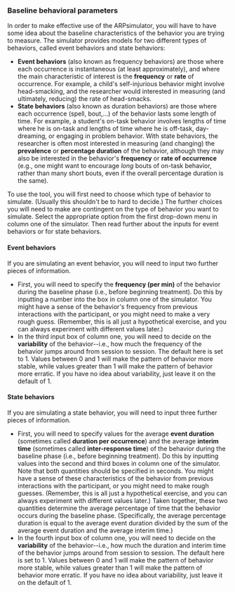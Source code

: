 ### Baseline behavioral parameters

In order to make effective use of the ARPsimulator, you will have to have some idea about the baseline characteristics of the behavior you are trying to measure. The simulator provides models for two different types of behaviors, called event behaviors and state behaviors:

* __Event behaviors__ (also known as frequency behaviors) are those where each occurrence is instantaneous (at least approximately), and where the main characteristic of interest is the __frequency__ or __rate__ of occurrence. For example, a child's self-injurious behavior might involve head-smacking, and the researcher would interested in measuring (and ultimately, reducing) the rate of head-smacks.
* __State behaviors__ (also known as duration behaviors) are those where each occurrence (spell, bout,...) of the behavior lasts some length of time. For example, a student's on-task behavior involves lengths of time where he is on-task and lengths of time where he is off-task, day-dreaming, or engaging in problem behavior. With state behaviors, the researcher is often most interested in measuring (and changing) the __prevalence__ or __percentage duration__ of the behavior, although they may also be interested in the behavior's __frequency__ or __rate of occurrence__ (e.g., one might want to encourage _long_ bouts of on-task behavior, rather than many short bouts, even if the overall percentage duration is the same). 

To use the tool, you will first need to choose which type of behavior to simulate. (Usually this shouldn't be to hard to decide.) The further choices you will need to make are contingent on the type of behavior you want to simulate. Select the appropriate option from the first drop-down menu in column one of the simulator. Then read further about the inputs for event behaviors or for state behaviors.

#### Event behaviors

If you are simulating an event behavior, you will need to input two further pieces of information. 

* First, you will need to specify the __frequency (per min)__ of the behavior during the baseline phase (i.e., before beginning treatment). Do this by inputting a number into the box in column one of the simulator. You might have a sense of the behavior's frequency from previous interactions with the participant, or you might need to make a very rough guess.  (Remember, this is all just a hypothetical exercise, and you can always experiment with different values later.) 
* In the third input box of column one, you will need to decide on the __variability__ of the behavior--i.e., how much the frequency of the behavior jumps around from session to session. The default here is set to 1. Values between 0 and 1 will make the pattern of behavior more stable, while values greater than 1 will make the pattern of behavior more erratic. If you have no idea about variability, just leave it on the default of 1.

#### State behaviors

If you are simulating a state behavior, you will need to input three further pieces of information.

* First, you will need to specify values for the average __event duration__ (sometimes called __duration per occurrence__) and the average __interim time__ (sometimes called __inter-response time__) of the behavior during the baseline phase (i.e., before beginning treatment). Do this by inputting values into the second and third boxes in column one of the simulator. Note that both quantities should be specified in seconds. You might have a sense of these characteristics of the behavior from previous interactions with the participant, or you might need to make rough guesses. (Remember, this is all just a hypothetical exercise, and you can always experiment with different values later.) Taken together, these two quantities determine the average percentage of time that the behavior occurs during the baseline phase. (Specifically, the average percentage duration is equal to the average event duration divided by the sum of the average event duration and the average interim time.)
* In the fourth input box of column one, you will need to decide on the __variability__ of the behavior--i.e., how much the duration and interim time of the behavior jumps around from session to session. The default here is set to 1. Values between 0 and 1 will make the pattern of behavior more stable, while values greater than 1 will make the pattern of behavior more erratic. If you have no idea about variability, just leave it on the default of 1.
